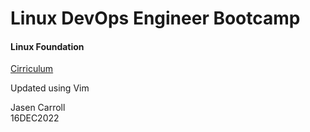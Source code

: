 # Linux DevOps Engineer Bootcamp
#### Linux Foundation

[Cirriculum](https://github.com/jasenc/Linux-DevOps-Engineer-Bootcamp/blob/main/cirriculum.jpg)

Updated using Vim

Jasen Carroll\
16DEC2022

